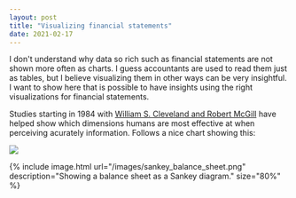 ```yaml
---
layout: post
title: "Visualizing financial statements"
date: 2021-02-17
---
```


I don't understand why data so rich such as financial statements are not shown more often as charts. I guess accountants are used to read them just as tables, but I believe visualizing them in other ways can be very insightful. I want to show here that is possible to have insights using the right visualizations for financial statements.

Studies starting in 1984 with [William S. Cleveland and Robert McGill](https://www.jstor.org/stable/pdf/2288400.pdf) have helped show which dimensions humans are most effective at when perceiving acurately information. Follows a nice chart showing this:

![](https://knowablemagazine.org/do/10.1146/knowable-110919-1/feature/media/G-01-visual-ranking.svg)


{% include image.html url="/images/sankey_balance_sheet.png" description="Showing a balance sheet as a Sankey diagram." size="80%" %}
